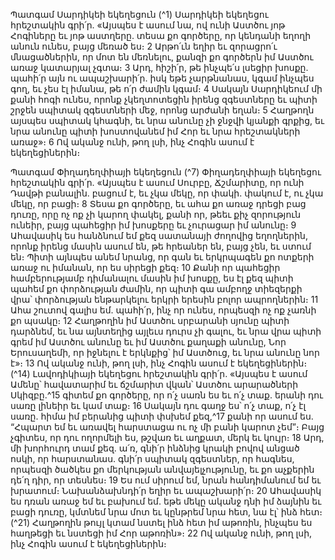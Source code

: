
Պատգամ Սարդիկեի եկեղեցուն
(^1) Սարդիկեի եկեղեցու հրեշտակին գրի՛ր. «Այսպես է ասում նա, ով ունի Աստծու յոթ Հոգիները եւ յոթ աստղերը.
տեսա քո գործերը, որ կենդանի եղողի անուն ունես, բայց մեռած ես։ 2 Արթո՛ւն եղիր եւ զորացրո՛ւ մնացածներին, որ մոտ
են մեռնելու, քանզի քո գործերն իմ Աստծու առաջ կատարյալ չգտա։ 3 Արդ, հիշի՛ր, թե ինչպե՛ս լսեցիր խոսքը. պահի՛ր
այն ու ապաշխարի՛ր. իսկ եթե չարթնանաս, կգամ ինչպես գող, եւ չես էլ իմանա, թե ո՛ր ժամին կգամ։ 4 Սակայն
Սարդիկեում մի քանի հոգի ունես, որոնք չկեղտոտեցին իրենց զգեստները եւ պիտի շրջեն սպիտակ զգեստների մեջ,
որոնց արժանի եղան։ 5 Հաղթողն այսպես սպիտակ կհագնի, եւ նրա անունը չի ջնջվի կյանքի գրքից, եւ նրա անունը պիտի
խոստովանեմ իմ Հոր եւ նրա հրեշտակների առաջ»։ 6 Ով ականջ ունի, թող լսի, ինչ Հոգին ասում է եկեղեցիներին։


Պատգամ Փիղադեղփիայի եկեղեցուն
(^7) Փիղադեղփիայի եկեղեցու հրեշտակին գրի՛ր. «Այսպես է ասում Սուրբը, Ճշմարիտը, որ ունի Դավթի բանալին.
բացում է, եւ չկա մեկը, որ փակի. փակում է, ու չկա մեկը, որ բացի։ 8 Տեսա քո գործերը, եւ ահա քո առաջ դրեցի բաց
դուռը, որը ոչ ոք չի կարող փակել, քանի որ, թեեւ քիչ զորություն ունեիր, բայց պահեցիր իմ խոսքերը եւ չուրացար իմ
անունը։ 9 Ահավասիկ ես հանձնում եմ քեզ սատանայի ժողովից եղողներին, որոնք իրենց մասին ասում են, թե հրեաներ
են, բայց չեն, եւ ստում են։ Պիտի այնպես անեմ նրանց, որ գան եւ երկրպագեն քո ոտքերի առաջ ու իմանան, որ ես սիրեցի
քեզ։ 10 Քանի որ պահեցիր համբերությամբ դիմանալու մասին իմ խոսքը, ես էլ քեզ պիտի պահեմ քո փորձության ժամին,
որ պիտի գա ամբողջ տիեզերքի վրա՝ փորձության ենթարկելու երկրի երեսին բոլոր ապրողներին։ 11 Ահա շուտով գալիս
եմ. պահի՛ր, ինչ որ ունես, որպեսզի ոչ ոք չառնի քո պսակը։ 12 Հաղթողին իմ Աստծու սրբարանի սյունը պիտի դարձնեմ,
եւ նա այնտեղից այլեւս դուրս չի գալու, եւ նրա վրա պիտի գրեմ իմ Աստծու անունը եւ իմ Աստծու քաղաքի անունը, Նոր
Երուսաղեմի, որ իջնելու է երկնքից՝ իմ Աստծուց, եւ նրա անունը նոր է»։ 13 Ով ականջ ունի, թող լսի, ինչ Հոգին ասում է
եկեղեցիներին։
(^14) Լավոդիկիայի եկեղեցու հրեշտակին գրի՛ր. «Այսպես է ասում Ամենը՝ հավատարիմ եւ ճշմարիտ վկան՝ Աստծու
արարածների Սկիզբը.^15 գիտեմ քո գործերը, որ ո՛չ սառն ես եւ ո՛չ տաք. երանի դու սառը լինեիր եւ կամ տաք։ 16 Սակայն
դու գաղջ ես՝ ո՛չ տաք, ո՛չ էլ սառը. հիմա իմ բերանից պիտի փսխեմ քեզ,^17 քանի որ ասում ես. “Հպարտ եմ եւ առավել
հարստացա ու ոչ մի բանի կարոտ չեմ”։ Բայց չգիտես, որ դու ողորմելի ես, թշվառ եւ աղքատ, մերկ եւ կույր։ 18 Արդ, մի
խորհուրդ տամ քեզ. ա՛ռ, գնի՛ր ինձնից կրակի բովով անցած ոսկի, որ հարստանաս. գնի՛ր սպիտակ զգեստներ, որ
հագնես, որպեսզի ծածկես քո մերկության անվայելչությունը, եւ քո աչքերին դե՛ղ դիր, որ տեսնես։ 19 Ես ում սիրում եմ,
նրան հանդիմանում եմ եւ խրատում։ Նախանձախնդի՛ր եղիր եւ ապաշխարի՛ր։ 20 Ահավասիկ ես դռան առաջ եմ եւ
բախում եմ. եթե մեկը ականջ դնի իմ ձայնին եւ բացի դուռը, կմտնեմ նրա մոտ եւ կընթրեմ նրա հետ, նա էլ՝ ինձ հետ։
(^21) Հաղթողին թույլ կտամ նստել ինձ հետ իմ աթոռին, ինչպես ես հաղթեցի եւ նստեցի իմ Հոր աթոռին»։ 22 Ով ականջ ունի,
թող լսի, ինչ Հոգին ասում է եկեղեցիներին։
